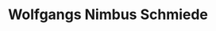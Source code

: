 ---
title: "Wolfgangs Nimbus Schmiede"
url: /gleichen/wolfgangs-nimbus-schmiede/
shop: Autowerkstatt
---